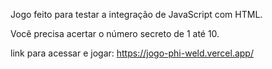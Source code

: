 Jogo feito para testar a integração de JavaScript com HTML.

Você precisa acertar o número secreto de 1 até 10.


link para acessar e jogar: https://jogo-phi-weld.vercel.app/ 
